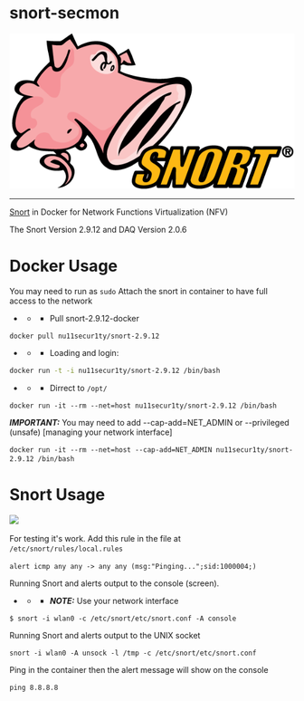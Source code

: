 # snort-secmon

![](https://github.com/nu11secur1ty/snort/blob/master/logo/586e6b2cc2d41da57a33ca0d.png)

--------------------------------------------------------------------------------

[Snort](https://www.snort.org/) in Docker for Network Functions Virtualization (NFV)

The Snort Version 2.9.12 and DAQ Version 2.0.6

# Docker Usage
You may need to run as `sudo`
Attach the snort in container to have full access to the network

- - - Pull snort-2.9.12-docker

```bash
docker pull nu11secur1ty/snort-2.9.12
```

- - - Loading and login:

```bash
docker run -t -i nu11secur1ty/snort-2.9.12 /bin/bash
```
- - - Dirrect to `/opt/`

```
docker run -it --rm --net=host nu11secur1ty/snort-2.9.12 /bin/bash
```
***IMPORTANT:***
You may need to add --cap-add=NET_ADMIN or --privileged (unsafe)
[managing your network interface]

```
docker run -it --rm --net=host --cap-add=NET_ADMIN nu11secur1ty/snort-2.9.12 /bin/bash
```


# Snort Usage

![](https://github.com/nu11secur1ty/snort/blob/master/usage/snort.gif)

For testing it's work. Add this rule in the file at `/etc/snort/rules/local.rules`

`alert icmp any any -> any any (msg:"Pinging...";sid:1000004;)`

Running Snort and alerts output to the console (screen).


- - - ***NOTE:*** Use your network interface

```
$ snort -i wlan0 -c /etc/snort/etc/snort.conf -A console
```

Running Snort and alerts output to the UNIX socket

```
snort -i wlan0 -A unsock -l /tmp -c /etc/snort/etc/snort.conf
```

Ping in the container then the alert message will show on the console

```
ping 8.8.8.8
```
